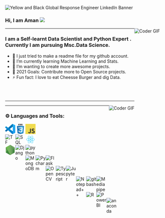 ![Yellow and Black Global Response Engineer LinkedIn Banner](https://user-images.githubusercontent.com/63160825/137918832-c521f6dd-34c9-4efa-9e80-ec142ff8221d.png)

### Hi, I am Aman <img src="https://media.giphy.com/media/hvRJCLFzcasrR4ia7z/giphy.gif" width="25px"> 
<img align="right" src="https://i.imgur.com/mVIr207.gif" alt="Coder GIF" height="280">
<hr/>

### I am a Self-learnt Data Scientist and Python Expert . Currently I am pursuing Msc.Data Science.
- 🔭 I just tried to make a readme file for my github account.<br />
- 🌱 I’m currently learning Machine Learning and Stats.<br />
- 👯 I’m wanting to create more awesome projects.<br />
- 🥅 2021 Goals: Contribute more to Open Source projects.<br />
- ⚡ Fun fact: I love to eat Cheesse Burger and dig Data.
<br/>
<br />

<hr/>

<img align="right"  src="https://i.imgur.com/UWbDP3y.gif" alt="Coder GIF" height="300">
<hr/>

### ⚙ Languages and Tools:
<img align="left" alt="vscode" width="33px" src="https://raw.githubusercontent.com/github/explore/80688e429a7d4ef2fca1e82350fe8e3517d3494d/topics/visual-studio-code/visual-studio-code.png" />
<img align="left" alt="CSS3" width="33px" src="https://raw.githubusercontent.com/github/explore/80688e429a7d4ef2fca1e82350fe8e3517d3494d/topics/css/css.png" />
<img align="left" alt="JavaScript" width="33px" src="https://raw.githubusercontent.com/github/explore/80688e429a7d4ef2fca1e82350fe8e3517d3494d/topics/javascript/javascript.png" />
<br/>
<br/>
<img align="left" alt="TF" width="33px" src="https://i.imgur.com/oGwE8PR.png" />
<img align="left" alt="SQL" width="33px" src="https://camo.githubusercontent.com/b65f9026a0274fb351e57ed757a7c01e2538734b2278c067b5d6ca4650a6e4ce/68747470733a2f2f6c6162732e6d7973716c2e636f6d2f636f6d6d6f6e2f6c6f676f732f6d7973716c2d6c6f676f2e737667" />
<img align="left" alt="React" width="33px" src="https://raw.githubusercontent.com/github/explore/80688e429a7d4ef2fca1e82350fe8e3517d3494d/topics/react/react.png" />
<br/>
<br/>
<img align="left" alt="NodeJS" width="33px" src="https://raw.githubusercontent.com/github/explore/80688e429a7d4ef2fca1e82350fe8e3517d3494d/topics/nodejs/nodejs.png" />
<img align="left" alt="Django" width="33px" src="https://i.imgur.com/6HTssDd.png" />
<img align="left" alt="python" width="33px" src="https://i.imgur.com/gixjL0a.png" />
<br/>
<br/>
<img align="left" alt="MongoDB" width="33px" src="https://i.imgur.com/uyStyoI.png" />
<img align="left" alt="Pycharm" width="33px" src="https://i.imgur.com/N3UnDaG.png" />
<img align="left" alt="Flask" width="33px" src="https://i.imgur.com/0Gs9Vqu.png" />
<br/>
<br/>
<img align="left" alt="OpenCV" width="33px" src="https://i.imgur.com/xFMyVyV.png" />
<img align="left" alt="Typescript" width="33px" src="https://i.imgur.com/6md14Ny.png" />
<img align="left" alt="Jupyter" width="33px" src="https://i.imgur.com/f5M1VWO.png" />
<br/>
<br/>
<img align="left" alt="Notepad++" width="33px" src="https://i.imgur.com/s8PYCpN.png" />
<img align="left" alt="gitbash" width="33px" src="https://i.imgur.com/FgD2Tpt.png" />
<img align="left" alt="Mediapipe" width="33px" src="https://i.imgur.com/BdWJk0i.png" />
<br />
<img align="left" alt="R" width="33px" src="https://i.imgur.com/LGgB5r4.png" />
<img align="left" alt="PowerBI" width="33px" src="https://i.imgur.com/uDWUWAY.png" />
<img align="left" alt="anaconda" width="33px" src="https://i.imgur.com/SUxYIXm.png" />
<br/>

